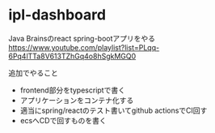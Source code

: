 # ipl-dashboard

Java Brainsのreact spring-bootアプリをやる
https://www.youtube.com/playlist?list=PLqq-6Pq4lTTa8V613TZhGq4o8hSgkMGQ0


追加でやること
- frontend部分をtypescriptで書く
- アプリケーションをコンテナ化する
- 適当にspring/reactのテスト書いてgithub actionsでCI回す
- ecsへCDで回すものを書く
